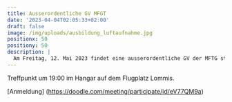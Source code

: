 ```yaml
---
title: Ausserordentliche GV MFGT
date: '2023-04-04T02:05:33+02:00'
draft: false
image: /img/uploads/ausbildung_luftaufnahme.jpg
positionx: 50
positiony: 50
description: |
  Am Freitag, 12. Mai 2023 findet eine ausserordentliche GV der MFTG statt.
---
```

Treffpunkt um 19:00 im Hangar auf dem Flugplatz Lommis.

[Anmeldung] (https://doodle.com/meeting/participate/id/eV77QM9a)
